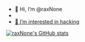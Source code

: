- 👋 Hi, I’m @raxNone
- <a href = "https://www.notion.so/1186cd2f2d27809595f3f0ab5cdb3035" text = "notion"/>
- 👀 I’m interested in hacking

  
![raxNone's GitHub stats](https://github-readme-stats.vercel.app/api?username=raxNone&show_icons=true&theme=radical)
